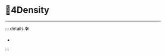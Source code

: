 # 🔻<via>4Density</via>

---

<!-- =================================================== -->
<!-- =================================================== -->
<!-- =================================================== -->
<!-- =================================================== -->
<!-- =================================================== -->
::: details 🛠

-

:::
